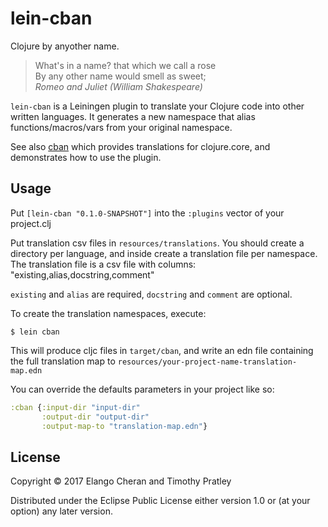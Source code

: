 # lein-cban

Clojure by anyother name.

>What's in a name? that which we call a rose<br>
By any other name would smell as sweet;<br>
_Romeo and Juliet (William Shakespeare)_

`lein-cban` is a Leiningen plugin to translate your Clojure code into other written languages.
It generates a new namespace that alias functions/macros/vars from your original namespace.

See also [cban](https://github.com/timothypratley/cban)
which provides translations for clojure.core, and demonstrates how to use the plugin.


## Usage

Put `[lein-cban "0.1.0-SNAPSHOT"]` into the `:plugins` vector of your project.clj

Put translation csv files in `resources/translations`.
You should create a directory per language,
and inside create a translation file per namespace.
The translation file is a csv file with columns:
"existing,alias,docstring,comment"

`existing` and `alias` are required, `docstring` and `comment` are optional.

To create the translation namespaces, execute:

    $ lein cban

This will produce cljc files in `target/cban`,
and write an edn file containing the full translation map to `resources/your-project-name-translation-map.edn`

You can override the defaults parameters in your project like so:
```clojure
:cban {:input-dir "input-dir"
       :output-dir "output-dir"
       :output-map-to "translation-map.edn"}
```


## License

Copyright © 2017 Elango Cheran and Timothy Pratley

Distributed under the Eclipse Public License either version 1.0 or (at
your option) any later version.
